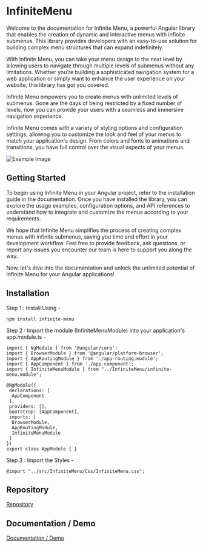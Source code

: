 # InfiniteMenu

Welcome to the documentation for Infinite Menu, a powerful Angular library that enables the creation of dynamic and interactive menus with infinite submenus. This library provides developers with an easy-to-use solution for building complex menu structures that can expand indefinitely.

With Infinite Menu, you can take your menu design to the next level by allowing users to navigate through multiple levels of submenus without any limitations. Whether you're building a sophisticated navigation system for a web application or simply want to enhance the user experience on your website, this library has got you covered.

Infinite Menu empowers you to create menus with unlimited levels of submenus. Gone are the days of being restricted by a fixed number of levels, now you can provide your users with a seamless and immersive navigation experience.

Infinite Menu comes with a variety of styling options and configuration settings, allowing you to customize the look and feel of your menus to match your application's design. From colors and fonts to animations and transitions, you have full control over the visual aspects of your menus.

![Example Image](https://i.imgur.com/ysA0mbD.gif)

## Getting Started

To begin using Infinite Menu in your Angular project, refer to the installation guide in the documentation. Once you have installed the library, you can explore the usage examples, configuration options, and API references to understand how to integrate and customize the menus according to your requirements.

We hope that Infinite Menu simplifies the process of creating complex menus with infinite submenus, saving you time and effort in your development workflow. Feel free to provide feedback, ask questions, or report any issues you encounter our team is here to support you along the way.

Now, let's dive into the documentation and unlock the unlimited potential of Infinite Menu for your Angular applications!

## Installation

Step 1 : Install Using -

```
npm install infinite-menu
```

Step 2 : Import the module (InfiniteMenuModule) into your application's app.module.ts -

```
import { NgModule } from '@angular/core';
import { BrowserModule } from '@angular/platform-browser';
import { AppRoutingModule } from './app-routing.module';
import { AppComponent } from './app.component';
import { InfiniteMenuModule } from "../InfiniteMenu/infinite-menu.module";

@NgModule({
 declarations: [
  AppComponent
 ],
 providers: [],
 bootstrap: [AppComponent],
 imports: [
  BrowserModule,
  AppRoutingModule,
  InfiniteMenuModule
 ]
})
export class AppModule { }
```

Step 3 : Import the Styles -

```
@import "../src/InfiniteMenu/Css/InfiniteMenu.css";
```

## Repository

[Repository](https://github.com/gamble4846/AngularBlocks)

## Documentation / Demo

[Documentation / Demo](https://gamble4846.github.io/AngularBlocks/InfiniteMenu/)
